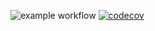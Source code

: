 ![example workflow](https://github.com/mluukkai/ohtu-2021-java-viikko1/actions/workflows/gradle.yml/badge.svg) [![codecov](https://codecov.io/gh/mluukkai/ohtu-2021-java-viikko1/branch/main/graph/badge.svg?token=EsjMTYpyJl)](https://codecov.io/gh/mluukkai/ohtu-2021-java-viikko1)
